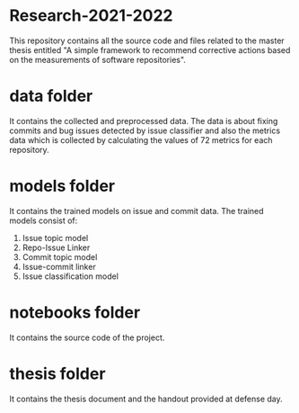 # Research-2021-2022
This repository contains all the source code and files related to the master thesis entitled "A simple framework to recommend corrective actions based on the measurements of software repositories".


# data folder

It contains the collected and preprocessed data. The data is about fixing commits and bug issues detected by issue classifier and also the metrics data which is collected by calculating the values of 72 metrics for each repository.


# models folder
It contains the trained models on issue and commit data. The trained models consist of:

1. Issue topic model
2. Repo-Issue Linker
3. Commit topic model
4. Issue-commit linker
5. Issue classification model



# notebooks folder
It contains the source code of the project.



# thesis folder
It contains the thesis document and the handout provided at defense day.





